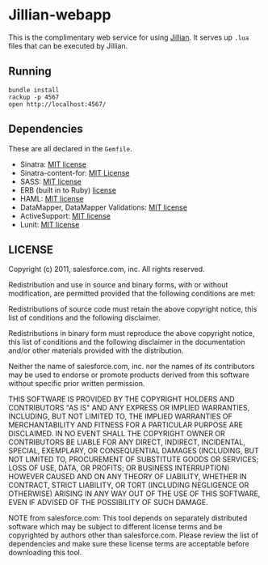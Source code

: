 Jillian-webapp
==============

This is the complimentary web service for using [Jillian](https://github.com/forcedotcom/jillian). It serves up
`.lua` files that can be executed by Jillian.

Running
-------

    bundle install
    rackup -p 4567
    open http://localhost:4567/

Dependencies
------------
These are all declared in the `Gemfile`.

- Sinatra: [MIT license](https://github.com/sinatra/sinatra/blob/master/LICENSE)
- Sinatra-content-for: [MIT License](https://github.com/foca/sinatra-content-for/blob/master/LICENSE)
- SASS: [MIT license](http://sass-lang.com/docs/yardoc/file.MIT-LICENSE.html)
- ERB (built in to Ruby) [license](http://www.ruby-lang.org/en/LICENSE.txt)
- HAML: [MIT license](http://haml-lang.com/docs/yardoc/file.MIT-LICENSE.html)
- DataMapper, DataMapper Validations: [MIT license](https://github.com/datamapper/dm-core/blob/master/LICENSE)
- ActiveSupport: [MIT license](http://as.rubyonrails.org/files/README.html)
- Lunit: [MIT license](http://repo.or.cz/w/lunit.git/blob/HEAD:/LICENSE)

LICENSE
-------
Copyright (c) 2011, salesforce.com, inc.
All rights reserved.

Redistribution and use in source and binary forms, with or without modification, are permitted provided
that the following conditions are met:

Redistributions of source code must retain the above copyright notice, this list of conditions and the
following disclaimer.

Redistributions in binary form must reproduce the above copyright notice, this list of conditions and
the following disclaimer in the documentation and/or other materials provided with the distribution.

Neither the name of salesforce.com, inc. nor the names of its contributors may be used to endorse or
promote products derived from this software without specific prior written permission.

THIS SOFTWARE IS PROVIDED BY THE COPYRIGHT HOLDERS AND CONTRIBUTORS "AS IS" AND ANY EXPRESS OR IMPLIED
WARRANTIES, INCLUDING, BUT NOT LIMITED TO, THE IMPLIED WARRANTIES OF MERCHANTABILITY AND FITNESS FOR A
PARTICULAR PURPOSE ARE DISCLAIMED. IN NO EVENT SHALL THE COPYRIGHT OWNER OR CONTRIBUTORS BE LIABLE FOR
ANY DIRECT, INDIRECT, INCIDENTAL, SPECIAL, EXEMPLARY, OR CONSEQUENTIAL DAMAGES (INCLUDING, BUT NOT LIMITED
TO, PROCUREMENT OF SUBSTITUTE GOODS OR SERVICES; LOSS OF USE, DATA, OR PROFITS; OR BUSINESS INTERRUPTION)
HOWEVER CAUSED AND ON ANY THEORY OF LIABILITY, WHETHER IN CONTRACT, STRICT LIABILITY, OR TORT (INCLUDING
NEGLIGENCE OR OTHERWISE) ARISING IN ANY WAY OUT OF THE USE OF THIS SOFTWARE, EVEN IF ADVISED OF THE
POSSIBILITY OF SUCH DAMAGE.

NOTE from salesforce.com: This tool depends on separately distributed software which may be subject
to different license terms and be copyrighted by authors other than salesforce.com. Please review
the list of dependencies and make sure these license terms are acceptable before downloading this
tool.
